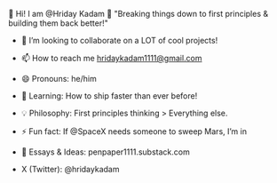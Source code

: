 🚀 Hi! I am @Hriday Kadam 👋
"Breaking things down to first principles & building them back better!"

- 💞️ I’m looking to collaborate on a LOT of cool projects!
- 📫 How to reach me hridaykadam1111@gmail.com 
- 😄 Pronouns: he/him
- 🧠 Learning: How to ship faster than ever before!
- 💡 Philosophy: First principles thinking > Everything else.
- ⚡ Fun fact: If @SpaceX needs someone to sweep Mars, I’m in

 - 📝 Essays & Ideas: penpaper1111.substack.com
- X (Twitter): @hridaykadam
